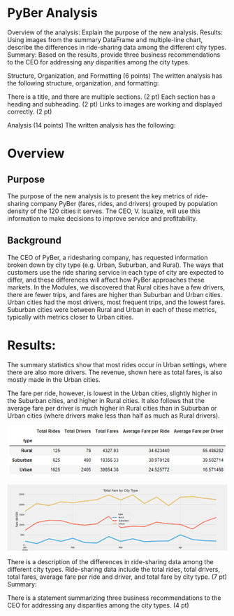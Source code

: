 # PyBer Analysis

Overview of the analysis: Explain the purpose of the new analysis.
Results: Using images from the summary DataFrame and multiple-line chart, describe the differences in ride-sharing data among the different city types.
Summary: Based on the results, provide three business recommendations to the CEO for addressing any disparities among the city types.

Structure, Organization, and Formatting (6 points)
The written analysis has the following structure, organization, and formatting:

There is a title, and there are multiple sections. (2 pt)
Each section has a heading and subheading. (2 pt)
Links to images are working and displayed correctly. (2 pt)

Analysis (14 points)
The written analysis has the following:

# Overview

## Purpose 
The purpose of the new analysis is to present the key metrics of ride-sharing company PyBer (fares, rides, and drivers) grouped by population density of the 120 cities it serves. The CEO, V. Isualize, will use this information to make decisions to improve service and profitability. 

## Background
The CEO of PyBer, a ridesharing company, has requested information broken down by city type (e.g. Urban, Suburban, and Rural). The ways that customers use the ride sharing service in each type of city are expected to differ, and these differences will affect how PyBer approaches these markets. In the Modules, we discovered that Rural cities have a few drivers, there are fewer trips, and fares are higher than Suburban and Urban cities. Urban cities had the most drivers, most frequent trips, and the lowest fares. Suburban cities were between Rural and Urban in each of these metrics, typically with metrics closer to Urban cities. 

# Results:

The summary statistics show that most rides occur in Urban settings, where there are also more drivers. The revenue, shown here as total fares, is also mostly made in the Urban cities. 

The fare per ride, however, is lowest in the Urban cities, slightly higher in the Suburban cities, and higher in Rural cities. It also follows that the average fare per driver is much higher in Rural cities than in Suburban or Urban cities (where drivers make less than half as much as Rural drivers). 

![DataFrame with Summary Statistics, All Data](https://github.com/saramcel/PyBer_Analysis/blob/312f44987052ddd962d98e2fbee3ab9a8bd685c8/analysis/PyBer_Summary_DataFrame.png)

![Line Graph of Fares by City Type, Spring 2019](https://github.com/saramcel/PyBer_Analysis/blob/3fa5d61729d428c3cdd0ed7459bedd786f319c86/analysis/PyBer_fare_summary.png)

There is a description of the differences in ride-sharing data among the different city types. Ride-sharing data include the total rides, total drivers, total fares, average fare per ride and driver, and total fare by city type. (7 pt)
Summary:

There is a statement summarizing three business recommendations to the CEO for addressing any disparities among the city types. (4 pt)
